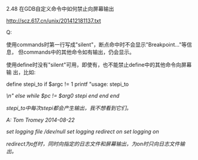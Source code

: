 2.48 在GDB自定义命令中如何禁止向屏幕输出

http://scz.617.cn/unix/201412181137.txt

Q:

使用commands时第一行写成"silent"，断点命中时不会显示"Breakpoint..."等信息，
但commands中的其他命令如有输出，仍会显示。

使用define时没有"silent"可用，即使有，也不能禁止define中的其他命令向屏幕输
出，比如:

define stepi_to
    if $argc != 1
        printf "usage: stepi_to <address>\n"
    else
        while $pc != $arg0
            stepi
        end
    end
end

stepi_to中每次stepi都会产生输出，我不想看到它们。

A: Tom Tromey 2014-08-22

set logging file /dev/null
set logging redirect on
set logging on

redirect为off时，同时向指定的日志文件和屏幕输出，为on时只向日志文件输出。
